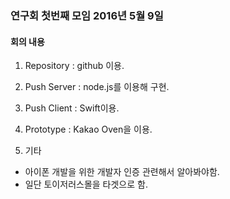 ### 연구회 첫번째 모임 2016년 5월 9일

#### 회의 내용

1. Repository : github 이용.

2. Push Server : node.js를 이용해 구현.

3. Push Client : Swift이용.

4. Prototype : Kakao Oven을 이용.

5. 기타
  * 아이폰 개발을 위한 개발자 인증 관련해서 알아봐야함.
  * 일단 토이저러스몰을 타겟으로 함.
